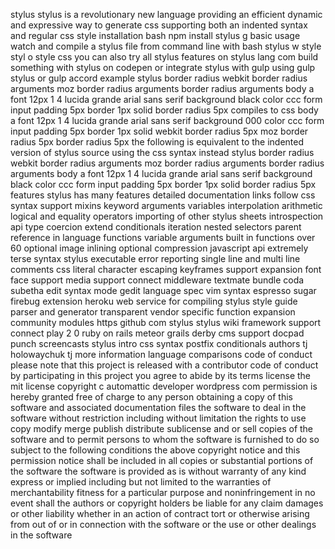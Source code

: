 stylus stylus is a revolutionary new language providing an efficient dynamic and expressive way to generate css supporting both an indented syntax and regular css style installation bash npm install stylus g basic usage watch and compile a stylus file from command line with bash stylus w style styl o style css you can also try all stylus features on stylus lang com build something with stylus on codepen or integrate stylus with gulp using gulp stylus or gulp accord example stylus border radius webkit border radius arguments moz border radius arguments border radius arguments body a font 12px 1 4 lucida grande arial sans serif background black color ccc form input padding 5px border 1px solid border radius 5px compiles to css body a font 12px 1 4 lucida grande arial sans serif background 000 color ccc form input padding 5px border 1px solid webkit border radius 5px moz border radius 5px border radius 5px the following is equivalent to the indented version of stylus source using the css syntax instead stylus border radius webkit border radius arguments moz border radius arguments border radius arguments body a font 12px 1 4 lucida grande arial sans serif background black color ccc form input padding 5px border 1px solid border radius 5px features stylus has many features detailed documentation links follow css syntax support mixins keyword arguments variables interpolation arithmetic logical and equality operators importing of other stylus sheets introspection api type coercion extend conditionals iteration nested selectors parent reference in language functions variable arguments built in functions over 60 optional image inlining optional compression javascript api extremely terse syntax stylus executable error reporting single line and multi line comments css literal character escaping keyframes support expansion font face support media support connect middleware textmate bundle coda subetha edit syntax mode gedit language spec vim syntax espresso sugar firebug extension heroku web service for compiling stylus style guide parser and generator transparent vendor specific function expansion community modules https github com stylus stylus wiki framework support connect play 2 0 ruby on rails meteor grails derby cms support docpad punch screencasts stylus intro css syntax postfix conditionals authors tj holowaychuk tj more information language comparisons code of conduct please note that this project is released with a contributor code of conduct by participating in this project you agree to abide by its terms license the mit license copyright c automattic developer wordpress com permission is hereby granted free of charge to any person obtaining a copy of this software and associated documentation files the software to deal in the software without restriction including without limitation the rights to use copy modify merge publish distribute sublicense and or sell copies of the software and to permit persons to whom the software is furnished to do so subject to the following conditions the above copyright notice and this permission notice shall be included in all copies or substantial portions of the software the software is provided as is without warranty of any kind express or implied including but not limited to the warranties of merchantability fitness for a particular purpose and noninfringement in no event shall the authors or copyright holders be liable for any claim damages or other liability whether in an action of contract tort or otherwise arising from out of or in connection with the software or the use or other dealings in the software